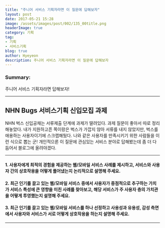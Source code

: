 ```yaml
---
title: "주니어 서비스 기획자라면 이 질문에 답해보자"
layout: post
date: 2017-05-21 15:28
image: /assets/images/post/002/135_00title.png
headerImage: true
category: 기획
tag:
- 기획
- 서비스기획
blog: true
author: Hyeyeon
description: 주니어 서비스 기획자라면 이 질문에 답해보자
---
```


### Summary:

주니어 서비스 기획자라면 답해보자!

---


## NHN Bugs 서비스기획 신입모집 과제

NHN 벅스 신입공채는 서류제출 단계에 과제가 딸려있다. 과제 질문이 좋아서 따로 정리해놓았다. 내가 지원하고픈 쪽이랑은 벅스가 가깝지 않아 서류를 내지 않았지만, 벅스를 애용하는 사용자이기에 스크랩해뒀다. 나와 같은 사용자를 만족시키기 위한 사람들을 이런 식으로 뽑는 군! 개인적으론 이 질문에 관심있는 서비스 분야로 답해봤는데 좀 더 다듬어서 블로그에 올려야겠다.

---

#### 1. 사용자에게 최적의 경험을 제공하는 웹/모바일 서비스 사례를 제시하고, 서비스와 사용자 간의 상호작용을 어떻게 풀어냈는지 논리적으로 설명해 주세요.

#### 2. 최근 인기를 끌고 있는 웹/모바일 서비스 중에서 사용자가 중점적으로 추구하는 가치가 서비스 특성에 큰 영향을 미친 사례를 찾아보고, 해당 서비스가 주 사용자 층의 가치관을 어떻게 투영했는지 설명해 주세요.

#### 3. 최근 인기를 끌고 있는 웹/모바일 서비스를 하나 선정하고 사용성과 유용성, 감성 측면에서 사용자와 서비스가 서로 어떻게 상호작용을 하는지 설명해 주세요.


---
